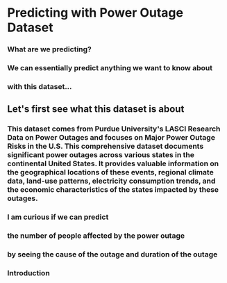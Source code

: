 # Predicting with Power Outage Dataset
### What are we predicting? 
### We can essentially predict anything we want to know about
### with this dataset... 

## Let's first see what this dataset is about
### This dataset comes from Purdue University's LASCI Research Data on Power Outages and focuses on Major Power Outage Risks in the U.S. This comprehensive dataset documents significant power outages across various states in the continental United States. It provides valuable information on the geographical locations of these events, regional climate data, land-use patterns, electricity consumption trends, and the economic characteristics of the states impacted by these outages.


### I am curious if we can predict
### the number of people affected by the power outage
### by seeing the cause of the outage and duration of the outage

### Introduction

